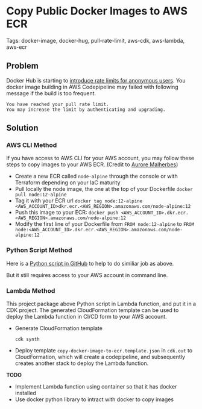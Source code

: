 # Copy Public Docker Images to AWS ECR

Tags: docker-image, docker-hug, pull-rate-limit, aws-cdk, aws-lambda, aws-ecr

## Problem

Docker Hub is starting to [introduce rate limits for anonymous users](https://docs.docker.com/docker-hub/download-rate-limit/). You docker image building in AWS Codepipeline may failed with following message if the build is too frequent.

```
You have reached your pull rate limit.
You may increase the limit by authenticating and upgrading.
```

## Solution

### AWS CLI Method

If you have access to AWS CLI for your AWS account, you may follow these steps to copy images to your AWS ECR. (Credit to [Aurore Malherbes](https://www.padok.fr/en/blog/docker-hub-rate-limit))

- Create a new ECR called `node-alpine` through the console or with Terraform depending on your IaC maturity
- Pull locally the node image, the one at the top of your Dockerfile `docker pull node:12-alpine`
- Tag it with your ECR url `docker tag node:12-alpine <AWS_ACCOUNT_ID>dkr.ecr.<AWS_REGION>.amazonaws.com/node-alpine:12`
- Push this image to your ECR: `docker push <AWS_ACCOUNT_ID>.dkr.ecr.<AWS_REGION>.amazonaws.com/node-alpine:12`
- Modify the first line of your Dockerfile from `FROM node:12-alpine` to `FROM node:<AWS_ACCOUNT_ID>.dkr.ecr.<AWS_REGION>.amazonaws.com/node-alpine:12`

### Python Script Method

Here is a [Python script in GitHub](https://github.com/wellcomecollection/platform-infrastructure/blob/4b16beef44efbe8faa9a62f5459ab6f706e07032/builds/copy_docker_images_to_ecr.py) to help to do similiar job as above.

But it still requires access to your AWS account in command line.

### Lambda Method

This project package above Python script in Lambda function, and put it in a CDK project. The generated CloudFormation template can be used to deploy the Lambda function in CI/CD form to your AWS account.

- Generate CloudFormation template
  ```
  cdk synth
  ```
- Deploy template `copy-docker-image-to-ecr.template.json` in `cdk.out` to CloudFormation, which will create a codepipeline, and subsequently creates another stack to deploy the Lambda function.

**TODO**

- Implement Lambda function using container so that it has docker installed
- Use docker python library to intract with docker to copy images
